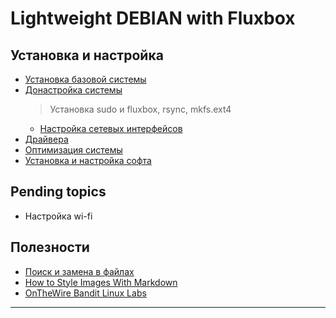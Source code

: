 # Lightweight DEBIAN with Fluxbox

## Установка и настройка

- [Установка базовой системы](base-inst/index.md)
- [Донастройка системы](aft-inst/index.md)
  > Установка sudo и fluxbox, rsync, mkfs.ext4
	- [Настройка сетевых интерфейсов](aft-inst/net-if.md)
- [Драйвера](drivers.md)
- [Оптимизация системы](sys-tune/index.md)
- [Установка и настройка софта](soft-inst/index.md)


## Pending topics

- Настройка wi-fi

## Полезности

- [Поиск и замена в файлах](useful/find-replace-in-files.md)
- [How to Style Images With Markdown](https://www.xaprb.com/blog/how-to-style-images-with-markdown/)
- [OnTheWire Bandit Linux Labs](otw/index.md)
--- 
